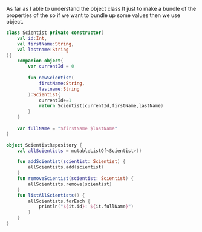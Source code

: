 As far as I able to understand the object class It just to make a bundle of the properties of the so if we want to bundle up some values then we use object.

```kotlin
class Scientist private constructor(
	val id:Int,
    val firstName:String,
    val lastname:String
){
    companion object{
        var currentId = 0
        
        fun newScientist(
        	firstName:String,
            lastname:String
        ):Scientist{
            currentId+=1
            return Scientist(currentId,firstName,lastName)
        }
    }
    
    var fullName = "$firstName $lastName"
}

object ScientistRepository {
	val allScientists = mutableListOf<Scientist>()

    fun addScientist(scientist: Scientist) {
		allScientists.add(scientist)
	}
	fun removeScientist(scientist: Scientist) {
		allScientists.remove(scientist)
	}
	fun listAllScientists() {
		allScientists.forEach {
			println("${it.id}: ${it.fullName}")
		}
	}
}

```
